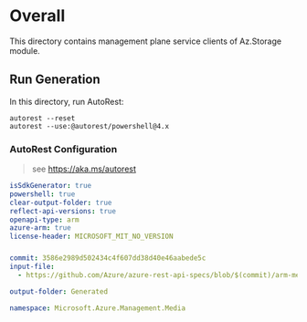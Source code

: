 # Overall
This directory contains management plane service clients of Az.Storage module.

## Run Generation
In this directory, run AutoRest:
```
autorest --reset
autorest --use:@autorest/powershell@4.x
```

### AutoRest Configuration
> see https://aka.ms/autorest
``` yaml
isSdkGenerator: true
powershell: true
clear-output-folder: true
reflect-api-versions: true
openapi-type: arm
azure-arm: true
license-header: MICROSOFT_MIT_NO_VERSION
```



###
``` yaml
commit: 3586e2989d502434c4f607dd38d40e46aabede5c
input-file:
  - https://github.com/Azure/azure-rest-api-specs/blob/$(commit)/arm-mediaservices/2015-10-01/swagger/media.json

output-folder: Generated

namespace: Microsoft.Azure.Management.Media
```